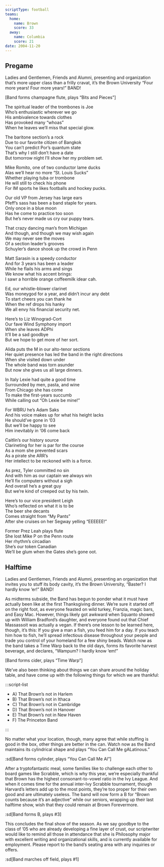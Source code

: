 ```yaml
---
scriptType: football
teams:
  home:
    name: Brown
    score: 33
  away:
    name: Columbia
    score: 21
date: 2004-11-20
---
```


## Pregame

Ladies and Gentlemen, Friends and Alumni, presenting and organization that’s more upper class than a frilly cravat, it’s the Brown University “Four more years! Four more years!” BAND!

[Band forms champagne flute, plays “Bits and Pieces”]

The spiritual leader of the trombones is Joe\
Who’s enthusiastic wherever we go\
His ambivalence towards clothes\
Has provoked many “whoas”\
When he leaves we’ll miss that special glow.

The baritone section’s a rock\
Due to our favorite citizen of Bangkok\
You can’t predict Por’s quantum state\
That’s why I still don’t have a date\
But tomorrow night I’ll show her my problem set.

Mike Romito, one of two conductor lame ducks\
Alas we’ll hear no more “St. Louis Sucks”\
Whether playing tuba or trombone\
He will still to check his phone\
For IM sports he likes footballs and hockey pucks.

Our old VP from Jersey has large ears\
Pfeff’s sass has been a band staple for years.\
Only once in a blue moon\
Has he come to practice too soon\
But he’s never made us cry our puppy tears.

That crazy dancing man’s from Michigan\
And though, and though we may wish again\
We may never see the moves\
Of a section leader’s grooves\
Schuyler’s dance shook up the crowd in Penn

Matt Sarasin is a speedy conductor\
And for 3 years has been a leader\
While he flails his arms and sings\
We know what his accent brings:\
I sawr a horrible orange coffeemilk idear cah.

Ed, our whistle-blower clarinet\
Was moneygod for a year, and didn’t incur any debt\
To start cheers you can thank he\
When the ref drops his hanky\
We all envy his financial security net.

Here’s to Liz Winograd-Cort\
Our fave Wind Symphony import\
When she leaves ADPhi\
It’ll be a sad goodbye\
But we hope to get more of her sort.

Alida puts the M in our alto-tenor sections\
Her quiet presence has led the band in the right directions\
When she visited down under\
The whole band was torn asunder\
But now she gives us all large dinners.

In Italy Lexie had quite a good time\
Surrounded by men, pasta, and wine\
From Chicago she has come\
To make the first-years succumb\
While calling out “Oh Lexie be mine!”

For WBRU he’s Adam Saks\
And his voice makes up for what his height lacks\
He should’ve gone in ’03\
But we’ll be happy to see\
Him inevitably in ‘06 come back

Caitlin’s our history source\
Clarineting for her is par for the course\
As a mom she prevented scars\
As a pirate she ARR’s\
Her intellect to be reckoned with is a force.

As prez, Tyler committed no sin\
And with him as our captain we always win\
He’ll fix computers without a sigh\
And overall he’s a great guy\
But we’re kind of creeped out by his twin.

Here’s to our vice president Leigh\
Who’s reflected on what it is to be\
The beer she decants\
Comes straight from “My Pants”\
After she cruises on her Segway yelling “EEEEEE!”

Former Prez Leah plays flute\
She lost Mike P on the Penn route\
Her rhythm’s circadian\
She’s our token Canadian\
We’ll be glum when the Gates she’s gone oot.

## Halftime

Ladies and Gentlemen, Friends and Alumni, presenting an organization that invites you to stuff its body cavity, it’s the Brown University, “Baster? I hardly know ‘er!” BAND!

As midterms subside, the Band has begun to ponder what it must have actually been like at the first Thanksgiving dinner. We’re sure it started off on the right foot, as everyone feasted on wild turkey, Franzia, magic bars, and Easy Mac. However, things likely got awkward when Squanto showed up with William Bradford’s daughter, and everyone found out that Chief Massassoit was actually a vegan. If there’s one lesson to be learned here, though, it’s this: If you give a man a fish, you feed him for a day. If you teach him how to fish, he’ll spread infectious disease throughout your people and trade you control of your homeland for a few shiny beads. Watch now as the band takes a Time Warp back to the old days, forms its favorite harvest beverage, and declares, “Wampum? I hardly know ‘em!”

[Band forms cider, plays “Time Warp”]

We’ve also been thinking about things we can share around the holiday table, and have come up with the following things for which we are thankful:

:::script-list

- A) That Brown’s not in Harlem
- B) That Brown’s not in Ithaca
- C) That Brown’s not in Cambridge
- D) That Brown’s not in Hanover
- E) That Brown’s not in New Haven
- F) The Princeton Band

:::

No matter what your location, though, many agree that while stuffing is good in the box, other things are better in the can. Watch now as the Band maintains its cylindrical shape and plays “You Can Call Me gALatinous.”

:sd[Band forms cylinder, plays “You Can Call Me Al”]

After a tryptofantastic meal, some families like to challenge each other to board games like Scrabble, which is why this year, we’re especially thankful that Brown has the highest consonant-to-vowel ratio in the Ivy League. And when it comes time for the annual inter-Ivy Scrabble tournament, though Harvard’s letters add up to the most points, they’re too proper for their own good and are ultimately useless. The band will now form a B for “Brown counts because it’s an adjective” while our seniors, wrapping up their last halftime show, wish that they could remain at Brown Forevermore.

:sd[Band forms B, plays #3]

This concludes the final show of the season. As we say goodbye to the class of ’05 who are already developing a fine layer of crust, our scriptwriter would like to remind all those in attendance that she is Philosophy major with excellent writing and organizational skills, and is currently available for employment. Please report to the band’s seating area with any inquiries or offers.

:sd[Band marches off field, plays #1]

